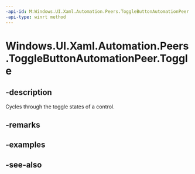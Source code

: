 ```yaml
---
-api-id: M:Windows.UI.Xaml.Automation.Peers.ToggleButtonAutomationPeer.Toggle
-api-type: winrt method
---
```


<!-- Method syntax
public void Toggle()
-->

# Windows.UI.Xaml.Automation.Peers.ToggleButtonAutomationPeer.Toggle

## -description
Cycles through the toggle states of a control.



## -remarks

## -examples

## -see-also
